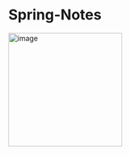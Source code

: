 # Spring-Notes
<img width="225" alt="image" src="https://github.com/user-attachments/assets/2fe52cb0-9f7b-46b5-80b5-79122de2270f" />

